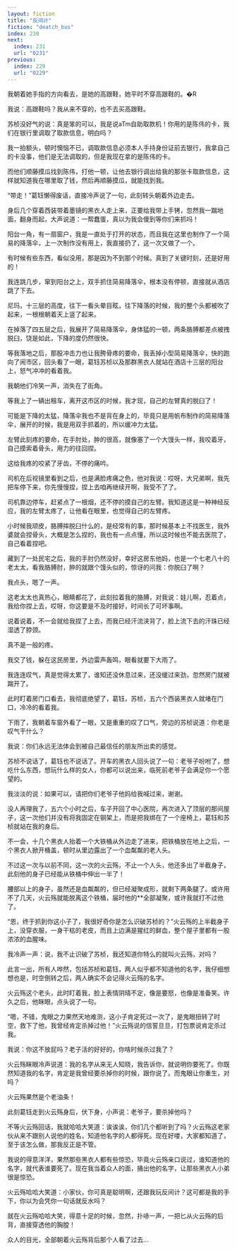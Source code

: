 ```yaml
---
layout: fiction
title: "反间计"
fiction: "deatch_bus"
index: 230
next:
  index: 231
  url: "0231"
previous:
  index: 229
  url: "0229"
---
```

我朝着她手指的方向看去，是她的高跟鞋，她平时不穿高跟鞋的。�R

我说：高跟鞋吗？我从来不穿的，也不去买高跟鞋。

苏桢没好气的说：真是笨的可以，我是说aTm自助取款机！你用的是陈伟的卡，我们在银行里调取了取款信息，明白吗？

我一拍额头，顿时懊恼不已，调取款信息必须本人手持身份证前去银行，我拿自己的卡没事，他们是无法调取的，但是我现在拿的是陈伟的卡。

而他们顺藤摸瓜找到陈伟，打他一顿，让他去银行调出给我的那张卡取款信息，这样就知道我在哪里取了钱，然后再顺藤摸瓜，就能找到我。

“带走！”葛钰懒得废话，直接冷声说了一句，此刻转头朝着外边走去。

身后几个穿着西装带着墨镜的黑衣人走上来，正要给我带上手铐，忽然我一踹地面，翻身而起，大声说道：一帮蠢蛋，真以为我会傻到等你们来抓吗！

阳台一角，有一扇窗户，我是一直处于打开的状态，而且我在这里也制作了一个简易的降落伞，上一次制作没有用上，我直接扔了，这一次又做了一个。

有时候有些东西，看似没用，那是因为不到那个时候。真到了关键时刻，还是好用的！

我连跳几步，窜到阳台之上，双手抓住简易降落伞，根本没有停顿，直接就从酒店跳了下去。

尼玛，十三层的高度，往下一看头晕目眩，往下降落的时候，我的整个头都被吹了起来，一根根朝着天上竖了起来。

在掉落了四五层之后，我展开了简易降落伞，身体猛的一顿，两条胳膊都差点被拽脱臼，饶是如此，下降的度仍然很快。

等我落地之后，那股冲击力也让我胯骨疼的要命，我丢掉小型简易降落伞，快的跑向了闹市区，回头看了一眼，葛钰苏桢以及那群黑衣人就站在酒店十三层的阳台上，怒气冲冲的看着我。

我朝他们冷笑一声，消失在了街角。

等我上了一辆出租车，离开这市区的时候，我才现，自己的左臂真的脱臼了！

可能是下降的太猛，降落伞我也不是背在身上的，毕竟只是用帆布制作的简易降落伞，展开的时候，我是用双手抓着的，所以缓冲力太猛。

左臂此刻疼的要命，在手肘处，肿的很高，就像塞了一个大馒头一样，我咬着牙，自己摸索着骨头，用力的往回捏。

这给我疼的咬紧了牙齿，不停的痛吟。

司机在后视镜里看到之后，也是满脸疼痛之色，他对我说：哎呀，大兄弟啊，我先把车停下来，你先慢慢捏，捏上去咱再继续开啊，我受不了了。

司机靠边停车，赶紧点了一根烟，还不停的摸自己的左臂。我知道这是一种神经反应，我的左臂太疼了，让他看在眼里，也觉得自己的左臂疼。

小时候我顽皮，胳膊摔脱臼什么的，是经常有的事，那时候基本上不找医生，我外婆就会捏骨头，大概是怎么捏的，我也有一点点懂，所以这时候也不能去医院了，自己看着捏吧。

藏到了一处民宅之后，我的手肘仍然没好，幸好这房东他妈，也是一个七老八十的老太太，看我胳膊肘，肿的就跟个馒头似的，惊讶的问我：你脱臼了啊？

我点头，嗯了一声。

这老太太也真热心，眼睛都花了，此刻拉着我的胳膊，对我说：娃儿啊，忍着点，我给你捏上去，哎呀，你这要是不及时接好，时间长了可坏事啊。

说着说着，不一会就给我捏了上去，而我已经汗流浃背了，脸上流下去的汗珠已经湿透了脖颈。

真不是一般的疼。

我交了钱，躲在这民房里，外边雷声轰鸣，眼看就要下大雨了。

我连连叹气，真是觉得太累了，谁知还没休息过来，还没缓过来劲，忽然房门就被踹开了。

此时盯着房门口看去，我彻底绝望了，葛钰，苏桢，五六个西装黑衣人就堵在门口，冷冷的看着我。

下雨了，我朝着车窗外看了一眼，又是重重的叹了口气，旁边的苏桢说道：你老是叹气干什么？

我说：你们永远无法体会到被自己最信任的朋友所出卖的感觉。

苏桢不说话了，葛钰也不说话了。开车的黑衣人回头说了一句：老爷子吩咐了，想吃什么东西，想玩什么样的女人，你都可以说出来，临死前老爷子会满足你一个愿望的。

我淡淡的说：如果可以，请把你们老爷子他妈给我喊过来，谢谢。

没人再理我了，五六个小时之后，车子开回了中心医院，再次进入了顶层的那间屋子，这一次他们并没有将我固定在钢架上，而是把我绑在了一个座椅上，葛钰和苏桢就站在我的身后。

不一会，十几个黑衣人抬着一个大铁桶从外边走了进来，把铁桶放在地上之后，一个黑衣人掀开桶盖，顿时从里边露出了一个血粼粼的老人头。

不过这一次与以前不同，这一次的火云殇，不止一个人头，他还多出了半截身子，此刻他的身子已经能从铁桶中伸出一半了！

腰部以上的身子，虽然还是血粼粼的，但已经凝聚成形，就剩下两条腿了。或许用不了几天，火云殇就能脱离这个铁桶，届时他的**全部凝聚，或许我就打不过他了。

“恩，终于抓到你这小子了，我很好奇你是怎么识破苏桢的？”火云殇的上半截身子上，没穿衣服，一身干枯的老皮，而且上边满是猩红的鲜血，整个屋子里都有一股浓浓的血腥味。

我冷声一声：说，我不止识破了苏桢，我还知道你特么的就叫火云殇，对吗？

此言一出，所有人哗然，包括苏桢和葛钰，两人似乎都不知道他的名字，我仔细想想也是，时空倒转之后，两人确实不会记得火云殇的名字。

火云殇这个老头，此时盯着我，脸上表情阴晴不定，像是要怒，也像是准备笑。许久之后，他眯眼，点头说了一句。

“嗯，不错，鬼眼之力果然天地难测，这小子肯定死过一次了，是鬼眼扭转了时空，救下了他，我曾经肯定杀掉过他！”火云殇说的信誓旦旦，打包票说肯定杀过我。

我说：你这不放屁吗？老子活的好好的，你啥时候杀过我了？

火云殇眯眼冷声说道：我的名字从来无人知晓，我告诉你，就说明你要死了。你既然知道我的名字，肯定是我曾经要杀掉你的时候，跟你说了。而鬼眼让你重生，对吗？

火云殇果然是个老油条！

此刻葛钰走到火云殇身后，伏下身，小声说：老爷子，要杀掉他吗？

不等火云殇回话，我就哈哈大笑道：诶诶诶，你们几个都听到了吗？火云殇这老家伙从来不跟别人说他的姓名，知道他名字的人都得死。现在好喽，大家都知道了，至于该怎么做，那我反正是不管。

我说的得意洋洋，果然那些黑衣人都有些惊恐，毕竟火云殇亲口说过，谁知道他的名字，就代表谁要死了。现在我当着众人的面，捅出他的名字，让那些黑衣人小弟很是惊恐。

火云殇哈哈大笑道：小家伙，你可真是聪明啊，还跟我玩反间计？这可都是我的手下，你以为会凭你一句话就反水吗？

就在火云殇哈哈大笑，得意十足的时候，忽然，扑哧一声，一把匕从火云殇的后背，直接穿透他的胸膛！

众人的目光，全部朝着火云殇背后那个人看了过去...